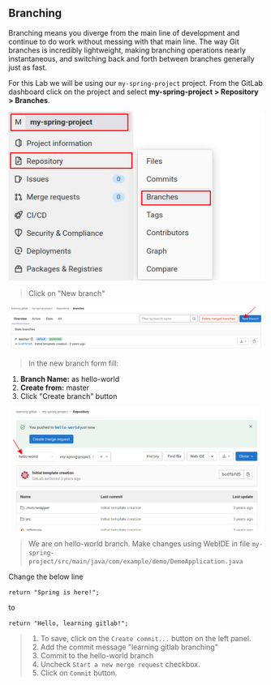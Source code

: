 ## Branching

Branching means you diverge from the main line of development and continue to do work without messing with that main line. The way Git branches is incredibly lightweight, making branching operations nearly instantaneous, and switching back and forth between branches generally just as fast.

For this Lab we will be using our `my-spring-project` project. From the GitLab dashboard click on the project and select **my-spring-project > Repository > Branches**.

![](/imgs/branches-1.png)

> Click on "New branch"

![](/imgs/branches-2.png)

> In the new branch form fill:
1. **Branch Name:** as hello-world
2. **Create from:** master
3. Click "Create branch" button

![](/imgs/branches-3.png)

> We are on hello-world branch. Make changes using WebIDE in file `my-spring-project/src/main/java/com/example/demo/DemoApplication.java`

Change the below line
```
return "Spring is here!";
```

to 

```
return "Hello, learning gitlab!";
```

> 1. To save, click on the `Create commit...` button on the left panel. 
> 2. Add the commit message "learning gitlab branching"
> 3. Commit to the hello-world branch
> 4. Uncheck `Start a new merge request` checkbox.
> 4. Click on `Commit` button.